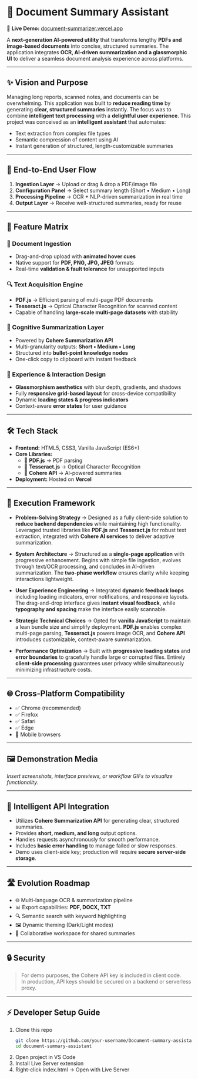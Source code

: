 # 📄 Document Summary Assistant  

🔗 **Live Demo:** [document-summarizer.vercel.app](https://document-summarizer-ten.vercel.app)  

A **next-generation AI-powered utility** that transforms lengthy **PDFs and image-based documents** into concise, structured summaries. The application integrates **OCR, AI-driven summarization and a glassmorphic UI** to deliver a seamless document analysis experience across platforms.  

---

## ✨ Vision and Purpose  

Managing long reports, scanned notes, and documents can be overwhelming. This application was built to **reduce reading time** by generating **clear, structured summaries** instantly. The focus was to combine **intelligent text processing** with a **delightful user experience**.   This project was conceived as an **intelligent assistant** that automates:  

- Text extraction from complex file types  
- Semantic compression of content using AI  
- Instant generation of structured, length-customizable summaries  

---

## 🧭 End-to-End User Flow  

1. **Ingestion Layer** → Upload or drag & drop a PDF/image file  
2. **Configuration Panel** → Select summary length (Short • Medium • Long)  
3. **Processing Pipeline** → OCR + NLP-driven summarization in real time  
4. **Output Layer** → Receive well-structured summaries, ready for reuse  

---

## 🔑 Feature Matrix  

### 📂 Document Ingestion  
- Drag-and-drop upload with **animated hover cues**  
- Native support for **PDF, PNG, JPG, JPEG** formats  
- Real-time **validation & fault tolerance** for unsupported inputs  

### 🔍 Text Acquisition Engine  
- **PDF.js** → Efficient parsing of multi-page PDF documents  
- **Tesseract.js** → Optical Character Recognition for scanned content  
- Capable of handling **large-scale multi-page datasets** with stability  

### 🧠 Cognitive Summarization Layer  
- Powered by **Cohere Summarization API**  
- Multi-granularity outputs: **Short • Medium • Long**  
- Structured into **bullet-point knowledge nodes**  
- One-click copy to clipboard with instant feedback 

### 🎨 Experience & Interaction Design  
- **Glassmorphism aesthetics** with blur depth, gradients, and shadows  
- Fully **responsive grid-based layout** for cross-device compatibility  
- Dynamic **loading states & progress indicators**  
- Context-aware **error states** for user guidance  

---

## 🛠️ Tech Stack  

- **Frontend:** HTML5, CSS3, Vanilla JavaScript (ES6+)  
- **Core Libraries:**  
  - 📘 **PDF.js** → PDF parsing  
  - 🔡 **Tesseract.js** → Optical Character Recognition  
  - 🧠 **Cohere API** → AI-powered summaries  
- **Deployment:** Hosted on **Vercel**  

---

## 🚀 Execution Framework  

- **Problem-Solving Strategy** → Designed as a fully client-side solution to **reduce backend dependencies** while maintaining high functionality. Leveraged trusted libraries like **PDF.js** and **Tesseract.js** for robust text extraction, integrated with **Cohere AI services** to deliver adaptive summarization.  

- **System Architecture** → Structured as a **single-page application** with progressive enhancement. Begins with simple file ingestion, evolves through text/OCR processing, and concludes in AI-driven summarization. The **two-phase workflow** ensures clarity while keeping interactions lightweight.  

- **User Experience Engineering** → Integrated **dynamic feedback loops** including loading indicators, error notifications, and responsive layouts. The drag-and-drop interface gives **instant visual feedback**, while **typography and spacing** make the interface easily scannable. 

- **Strategic Technical Choices** → Opted for **vanilla JavaScript** to maintain a lean bundle size and simplify deployment. **PDF.js** enables complex multi-page parsing, **Tesseract.js** powers image OCR, and **Cohere API** introduces customizable, context-aware summarization.  

- **Performance Optimization** → Built with **progressive loading states** and **error boundaries** to gracefully handle large or corrupted files. Entirely **client-side processing** guarantees user privacy while simultaneously minimizing infrastructure costs.  

---

## 🌐 Cross-Platform Compatibility  

- ✅ Chrome (recommended)  
- ✅ Firefox  
- ✅ Safari  
- ✅ Edge  
- 📱 Mobile browsers  

---

## 🖼️ Demonstration Media  

_Insert screenshots, interface previews, or workflow GIFs to visualize functionality._  

---

## 🔗 Intelligent API Integration  

- Utilizes **Cohere Summarization API** for generating clear, structured summaries.  
- Provides **short, medium, and long** output options.  
- Handles requests asynchronously for smooth performance.  
- Includes **basic error handling** to manage failed or slow responses.  
- Demo uses client-side key; production will require **secure server-side storage**.  

---

## 🛣️ Evolution Roadmap  

- 🌐 Multi-language OCR & summarization pipeline  
- 📊 Export capabilities: **PDF, DOCX, TXT**  
- 🔍 Semantic search with keyword highlighting  
- 🖼️ Dynamic theming (Dark/Light modes)  
- 🤝 Collaborative workspace for shared summaries  

---

## 🔒 Security  

> For demo purposes, the Cohere API key is included in client code.  
> In production, API keys should be secured on a backend or serverless proxy.

---

## ⚡ Developer Setup Guide  

1. Clone this repo
   ```bash
   git clone https://github.com/your-username/Document-summary-assistant.git 
   cd document-summary-assistant
2. Open project in VS Code
3. Install Live Server extension
4. Right-click index.html → Open with Live Server
